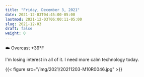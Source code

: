 ```yaml
---
title: "Friday, December 3, 2021"
date: 2021-12-03T04:45:00-05:00
lastmod: 2021-12-03T06:00:11-05:00
slug: 2021-12-03
draft: false
weight: 0
---
```


☁️ Overcast +39°F

I'm losing interest in all of it. I need more calm technology today.

{{< figure src="/img/2021/20211203-M10R0046.jpg" >}}

[//]: # "Exported with love from a post written in Org mode"
[//]: # "- https://github.com/kaushalmodi/ox-hugo"
